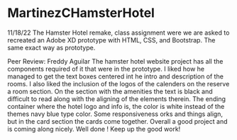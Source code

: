 # MartinezCHamsterHotel
11/18/22 The Hamster Hotel remake, class assignment were we are asked to recreated an Adobe XD prototype with HTML, CSS, and Bootstrap.
The same exact way as prototype. 

Peer Review: Freddy Aguilar
The hamster hotel website project has all the components required of it that were in the prototype. I liked how he managed to get the text boxes centered int he intro and description of the rooms. I also liked the inclusion of the logos of the calenders on the reserve a room section. On the section with the amenities the text is black and difficult to read along with the aligning of the elements therein. The ending container where the hotel logo and info is, the color is white instead of the themes navy blue type color. Some responsiveness orks and things align, but in the card section the cards come together. Overall a good project and is coming along nicely. Well done ! Keep up the good work!
